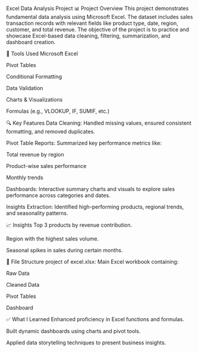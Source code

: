 Excel Data Analysis Project
📊 Project Overview
This project demonstrates fundamental data analysis using Microsoft Excel. The dataset includes sales transaction records with relevant fields like product type, date, region, customer, and total revenue. The objective of the project is to practice and showcase Excel-based data cleaning, filtering, summarization, and dashboard creation.

🧰 Tools Used
Microsoft Excel

Pivot Tables

Conditional Formatting

Data Validation

Charts & Visualizations

Formulas (e.g., VLOOKUP, IF, SUMIF, etc.)

🔍 Key Features
Data Cleaning: Handled missing values, ensured consistent formatting, and removed duplicates.

Pivot Table Reports: Summarized key performance metrics like:

Total revenue by region

Product-wise sales performance

Monthly trends

Dashboards: Interactive summary charts and visuals to explore sales performance across categories and dates.

Insights Extraction: Identified high-performing products, regional trends, and seasonality patterns.

📈 Insights
Top 3 products by revenue contribution.

Region with the highest sales volume.

Seasonal spikes in sales during certain months.

📂 File Structure
project of excel.xlsx: Main Excel workbook containing:

Raw Data

Cleaned Data

Pivot Tables

Dashboard

✅ What I Learned
Enhanced proficiency in Excel functions and formulas.

Built dynamic dashboards using charts and pivot tools.

Applied data storytelling techniques to present business insights.
